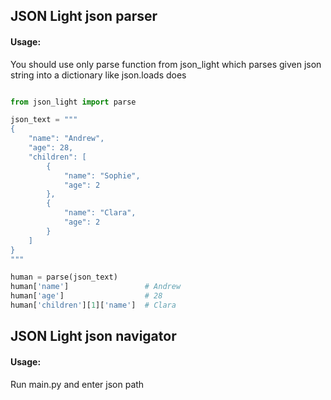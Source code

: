 ## JSON Light json parser
#### Usage:
You should use only parse function from json_light which parses given json string into a dictionary like json.loads does 
```python

from json_light import parse

json_text = """
{
    "name": "Andrew",
    "age": 28,
    "children": [
        {
            "name": "Sophie",
            "age": 2
        },
        {
            "name": "Clara",
            "age": 2
        }
    ]
}
"""

human = parse(json_text)
human['name']                 # Andrew
human['age']                  # 28
human['children'][1]['name']  # Clara
```

## JSON Light json navigator
#### Usage:
Run main.py and enter json path
